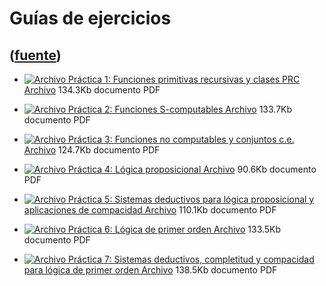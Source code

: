 # Guías de ejercicios
([fuente](https://campus.exactas.uba.ar/course/view.php?id=1057&section=3))
---
  - [![Archivo](https://campus.exactas.uba.ar/theme/image.php/magazine/core/1462913092/f/pdf) Práctica 1: Funciones primitivas recursivas y clases PRC Archivo](https://campus.exactas.uba.ar/mod/resource/view.php?id=57214) 134.3Kb documento PDF

  - [![Archivo](https://campus.exactas.uba.ar/theme/image.php/magazine/core/1462913092/f/pdf) Práctica 2: Funciones S-computables Archivo](https://campus.exactas.uba.ar/mod/resource/view.php?id=57710) 133.7Kb documento PDF

  - [![Archivo](https://campus.exactas.uba.ar/theme/image.php/magazine/core/1462913092/f/pdf) Práctica 3: Funciones no computables y conjuntos c.e. Archivo](https://campus.exactas.uba.ar/mod/resource/view.php?id=58300) 124.7Kb documento PDF

  - [![Archivo](https://campus.exactas.uba.ar/theme/image.php/magazine/core/1462913092/f/pdf) Práctica 4: Lógica proposicional Archivo](https://campus.exactas.uba.ar/mod/resource/view.php?id=58946) 90.6Kb documento PDF

  - [![Archivo](https://campus.exactas.uba.ar/theme/image.php/magazine/core/1462913092/f/pdf) Práctica 5: Sistemas deductivos para lógica proposicional y aplicaciones de compacidad Archivo](https://campus.exactas.uba.ar/mod/resource/view.php?id=58947) 110.1Kb documento PDF

  - [![Archivo](https://campus.exactas.uba.ar/theme/image.php/magazine/core/1462913092/f/pdf) Práctica 6: Lógica de primer orden Archivo](https://campus.exactas.uba.ar/mod/resource/view.php?id=58948) 133.5Kb documento PDF

  - [![Archivo](https://campus.exactas.uba.ar/theme/image.php/magazine/core/1462913092/f/pdf) Práctica 7: Sistemas deductivos, completitud y compacidad para lógica de primer orden Archivo](https://campus.exactas.uba.ar/mod/resource/view.php?id=58949) 138.5Kb documento PDF

